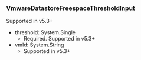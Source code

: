 ### VmwareDatastoreFreespaceThresholdInput
Supported in v5.3+

- threshold: System.Single
  - Required. Supported in v5.3+
- vmId: System.String
  - Supported in v5.3+
